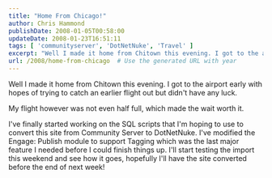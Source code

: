 ```yaml
---
title: "Home From Chicago!"
author: Chris Hammond
publishDate: 2008-01-05T00:58:00
updateDate: 2008-01-23T16:51:11
tags: [ 'communityserver', 'DotNetNuke', 'Travel' ]
excerpt: "Well I made it home from Chitown this evening. I got to the airport early with hopes of trying to catch an earlier flight out but didn't have any luck. My flight however was not even half full, which made the wait worth it. I've finally started working on the SQL scripts that I'm hoping to use to convert this site from Community Server to DotNetNuke. I've modified the Engage: Publish module to support Tagging which was the last major feature I needed before I could finish things up. I'll start testing the import this weekend and see how it goes, hopefully I'll have the site converted before the end of next..."
url: /2008/home-from-chicago  # Use the generated URL with year
---
```

<P>Well I made it home from Chitown this evening. I got to the airport early with hopes of trying to catch an earlier flight out but didn't have any luck.</P> <P>My flight however was not even half full, which made the wait worth it.</P> <P>I've finally started working on the SQL scripts that I'm hoping to use to convert this site from Community Server to DotNetNuke. I've modified the Engage: Publish module to support Tagging which was the last major feature I needed before I could finish things up. I'll start testing the import this weekend and see how it goes, hopefully I'll have the site converted before the end of next week!</P>
